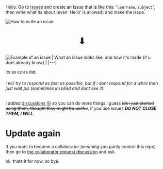 Hello. Go to [Issues](https://github.com/CodingRedpanda/Ping-me/issues) and create an Issue that is like this: "`username`, `subject`", then write what its about (even 'Hello' is allowed) and make the issue.

![How to write an issue](https://user-images.githubusercontent.com/64909897/119878300-f74ab500-bef7-11eb-9a8a-3dbad28c8e3d.png)

<h1><p align="center">⬇</p></h1>

![Example of an issue](https://user-images.githubusercontent.com/64909897/119878070-ba7ebe00-bef7-11eb-88a7-7f5b47a3c948.png)
| What an issue looks like, and how it's made (if u dont already know) |
|---|

its as ez as dat.

###### i will try to respond as fast as possible, but if i dont respond for a *while* then just wait pls (sometimes im blind and dont see it)

I added [discussions 😲](https://github.com/theiocoder/Ping-me/discussions) so you can do more things i guess ~~idk i just started using them, thought they might be useful~~, if you use issues ***DO NOT CLOSE THEM, I WILL***.



# Update again

If you want to become a collaborator (meaning you partly control this repo) then go to [the collaborator request discussion](https://github.com/theiocoder/Ping-me/discussions/6) and ask.


ok, thats it for now, so bye.
